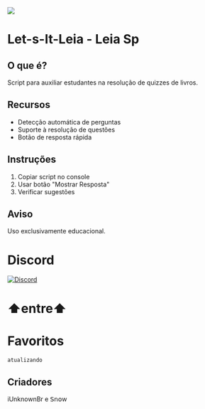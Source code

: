  <a href="#"><img src="https://komarev.com/ghpvc/?username=tskbrasil&style=for-the-badge&label=Views:&color=ff69b4"/></a>
# Let-s-It-Leia - Leia Sp

## O que é?
Script para auxiliar estudantes na resolução de quizzes de livros.

## Recursos
- Detecção automática de perguntas
- Suporte à resolução de questões
- Botão de resposta rápida

## Instruções
1. Copiar script no console
2. Usar botão "Mostrar Resposta"
3. Verificar sugestões

## Aviso
Uso exclusivamente educacional.

# Discord
<a href="https://discord.gg/DWKb32QKkJ"><img src="https://img.shields.io/static/v1?logo=discord&label=&message=Discord&color=36393f&style=flat-square" alt="Discord"></a>

# ⬆️entre⬆️

# Favoritos
```js
atualizando
```

## Criadores
iUnknownBr e 𝖲𝗇𝗈w
